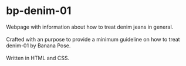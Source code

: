 # bp-denim-01

Webpage with information about how to treat denim jeans in general. <br>
<br>
Crafted with an purpose to provide a minimum guideline on how to treat denim-01 by Banana Pose.<br>
<br>
Written in HTML and CSS.
